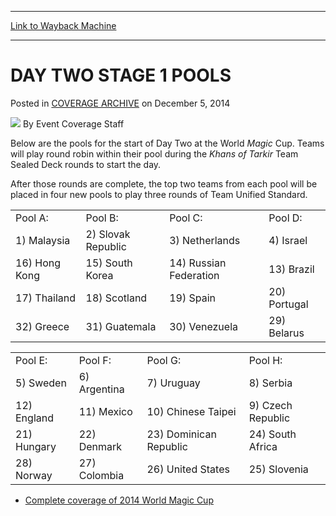
---
[Link to Wayback Machine](https://web.archive.org/web/20150106141433/http://magic.wizards.com/en/events/coverage/2014WMC/day-two-stage-1-pools-2014-12-05)

[_metadata_:author]:- "Event Coverage Staff"
[_metadata_:description]:- "Below are the pools for the start of Day Two at the World Magic Cup. Teams will play round robin within their pool during the Khans of Tarkir Team Sealed Deck rounds to start the day. After those rounds are complete, the top two teams from each pool will be placed in four new pools to play three rounds of Team Unified Standard."
[_metadata_:generator]:- "Drupal 7 (http://drupal.org)"
[_metadata_:node]:- "315825"
[_metadata_:publish_date]:- "2014-12-05"
[_metadata_:source]:- "div-main-content"
[_metadata_:title]:- "DAY TWO STAGE 1 POOLS"
[_metadata_:wayback_capture_timestamp]:- "2015-01-06 14:14:33"
[_metadata_:wayback_raw_url]:- "https://web.archive.org/web/20150106141433id_/http://magic.wizards.com/en/events/coverage/2014WMC/day-two-stage-1-pools-2014-12-05"
[_metadata_:wayback_url]:- "http://magic.wizards.com/en/events/coverage/2014WMC/day-two-stage-1-pools-2014-12-05"
---


DAY TWO STAGE 1 POOLS
=====================



 Posted in [COVERAGE ARCHIVE](/en/events/coverage)
 on December 5, 2014 






![](https://media.magic.wizards.com/styles/auth_small/public/images/person/authorpic_EventCoverageStaff.jpg)
By Event Coverage Staff










Below are the pools for the start of Day Two at the World *Magic* Cup. Teams will play round robin within their pool during the *Khans of Tarkir* Team Sealed Deck rounds to start the day.


After those rounds are complete, the top two teams from each pool will be placed in four new pools to play three rounds of Team Unified Standard.




|  |  |  |  |
| --- | --- | --- | --- |
| Pool A: | Pool B: | Pool C: | Pool D: |
| 1) Malaysia | 2) Slovak Republic | 3) Netherlands | 4) Israel |
| 16) Hong Kong | 15) South Korea | 14) Russian Federation | 13) Brazil |
| 17) Thailand | 18) Scotland | 19) Spain | 20) Portugal |
| 32) Greece | 31) Guatemala | 30) Venezuela | 29) Belarus |



|  |  |  |  |
| --- | --- | --- | --- |
| Pool E: | Pool F: | Pool G: | Pool H: |
| 5) Sweden | 6) Argentina | 7) Uruguay | 8) Serbia |
| 12) England | 11) Mexico | 10) Chinese Taipei | 9) Czech Republic |
| 21) Hungary | 22) Denmark | 23) Dominican Republic | 24) South Africa |
| 28) Norway | 27) Colombia | 26) United States | 25) Slovenia |


* [Complete coverage of 2014 World Magic Cup](/node/315171)

 




